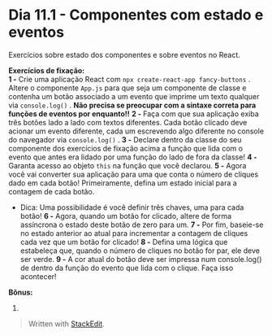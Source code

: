 # Dia 11.1 - Componentes com estado e eventos

Exercícios sobre estado dos componentes e sobre eventos no React.

**Exercícios de fixação:**  
**1 -** Crie uma aplicação React com `npx create-react-app fancy-buttons` . Altere o componente `App.js` para que seja um componente de classe e contenha um botão associado a um evento que imprime um texto qualquer via `console.log()` . **Não precisa se preocupar com a sintaxe correta para funções de eventos por enquanto!!**
**2 -** Faça com que sua aplicação exiba três botões lado a lado com textos diferentes. Cada botão clicado deve acionar um evento diferente, cada um escrevendo algo diferente no console do navegador via `console.log()` .
**3 -** Declare dentro da classe do seu componente dos exercícios de fixação acima a função que lida com o evento que antes era lidado por uma função do lado de fora da classe!
**4 -** Garanta acesso ao objeto `this` na função que você declarou.
**5 -** Agora você vai converter sua aplicação para uma que conta o número de cliques dado em cada botão! Primeiramente, defina um estado inicial para a contagem de cada botão.
- Dica: Uma possibilidade é você definir três chaves, uma para cada botão!
**6 -** Agora, quando um botão for clicado, altere de forma assíncrona o estado deste botão de zero para um.
**7 -** Por fim, baseie-se no estado anterior ao atual para incrementar a contagem de cliques cada vez que um botão for clicado!
**8 -** Defina uma lógica que estabeleça que, quando o número de cliques no botão for par, ele deve ser verde.
**9 -** A cor atual do botão deve ser impressa num console.log() de dentro da função do evento que lida com o clique. Faça isso acontecer!

**Bônus:**  

1.  

>Written with [StackEdit](https://stackedit.io/).